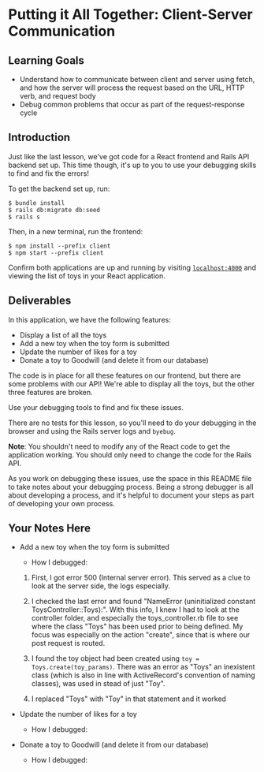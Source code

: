 # Putting it All Together: Client-Server Communication

## Learning Goals

- Understand how to communicate between client and server using fetch, and how
  the server will process the request based on the URL, HTTP verb, and request
  body
- Debug common problems that occur as part of the request-response cycle

## Introduction

Just like the last lesson, we've got code for a React frontend and Rails API
backend set up. This time though, it's up to you to use your debugging skills to
find and fix the errors!

To get the backend set up, run:

```console
$ bundle install
$ rails db:migrate db:seed
$ rails s
```

Then, in a new terminal, run the frontend:

```console
$ npm install --prefix client
$ npm start --prefix client
```

Confirm both applications are up and running by visiting
[`localhost:4000`](http://localhost:4000) and viewing the list of toys in your
React application.

## Deliverables

In this application, we have the following features:

- Display a list of all the toys
- Add a new toy when the toy form is submitted
- Update the number of likes for a toy
- Donate a toy to Goodwill (and delete it from our database)

The code is in place for all these features on our frontend, but there are some
problems with our API! We're able to display all the toys, but the other three
features are broken.

Use your debugging tools to find and fix these issues.

There are no tests for this lesson, so you'll need to do your debugging in the
browser and using the Rails server logs and `byebug`.

**Note**: You shouldn't need to modify any of the React code to get the
application working. You should only need to change the code for the Rails API.

As you work on debugging these issues, use the space in this README file to take
notes about your debugging process. Being a strong debugger is all about
developing a process, and it's helpful to document your steps as part of
developing your own process.

## Your Notes Here

- Add a new toy when the toy form is submitted

  - How I debugged:
  1. First, I got error 500 (Internal server error). This served as a clue to look
  at the server side, the logs especially.

  2. I checked the last error and found "NameError (uninitialized constant ToysController::Toys):".
  With this info, I knew I had to look at the controller folder, and especially the toys_controller.rb file
  to see where the class "Toys" has been used prior to being defined. My focus was especially on the action
  "create", since that is where our post request is routed.

  3. I found the toy object had been created using `toy = Toys.create(toy_params)`. There was an error as
  "Toys" an inexistent class (which is also in line with ActiveRecord's convention of naming classes), was used
  in stead of just "Toy".

  4. I replaced "Toys" with "Toy" in that statement and it worked

- Update the number of likes for a toy

  - How I debugged:

- Donate a toy to Goodwill (and delete it from our database)

  - How I debugged:
